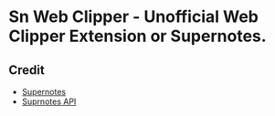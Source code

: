 # Sn Web Clipper - Unofficial Web Clipper Extension or Supernotes.



## Credit
- [Supernotes](https://supernotes.app/)
- [Suprnotes API](https://developer.supernotes.app/api-reference/introduction)